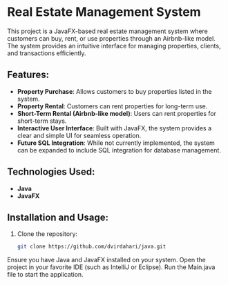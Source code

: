 # Real Estate Management System

This project is a JavaFX-based real estate management system where customers can buy, rent, or use properties through an Airbnb-like model. The system provides an intuitive interface for managing properties, clients, and transactions efficiently.

## Features:
- **Property Purchase**: Allows customers to buy properties listed in the system.
- **Property Rental**: Customers can rent properties for long-term use.
- **Short-Term Rental (Airbnb-like model)**: Users can rent properties for short-term stays.
- **Interactive User Interface**: Built with JavaFX, the system provides a clear and simple UI for seamless operation.
- **Future SQL Integration**: While not currently implemented, the system can be expanded to include SQL integration for database management.

## Technologies Used:
- **Java**
- **JavaFX**

## Installation and Usage:
1. Clone the repository:
   ```bash
   git clone https://github.com/dvirdahari/java.git

Ensure you have Java and JavaFX installed on your system.
Open the project in your favorite IDE (such as IntelliJ or Eclipse).
Run the Main.java file to start the application.
